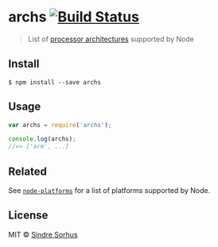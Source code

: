 # archs [![Build Status](https://travis-ci.org/sindresorhus/archs.svg?branch=master)](https://travis-ci.org/sindresorhus/archs)

> List of [processor architectures](http://nodejs.org/api/process.html#process_process_arch) supported by Node


## Install

```
$ npm install --save archs
```


## Usage

```js
var archs = require('archs');

console.log(archs);
//=> ['arm', ...]
```


## Related

See [`node-platforms`](https://github.com/sindresorhus/node-platforms) for a list of platforms supported by Node.


## License

MIT © [Sindre Sorhus](http://sindresorhus.com)
